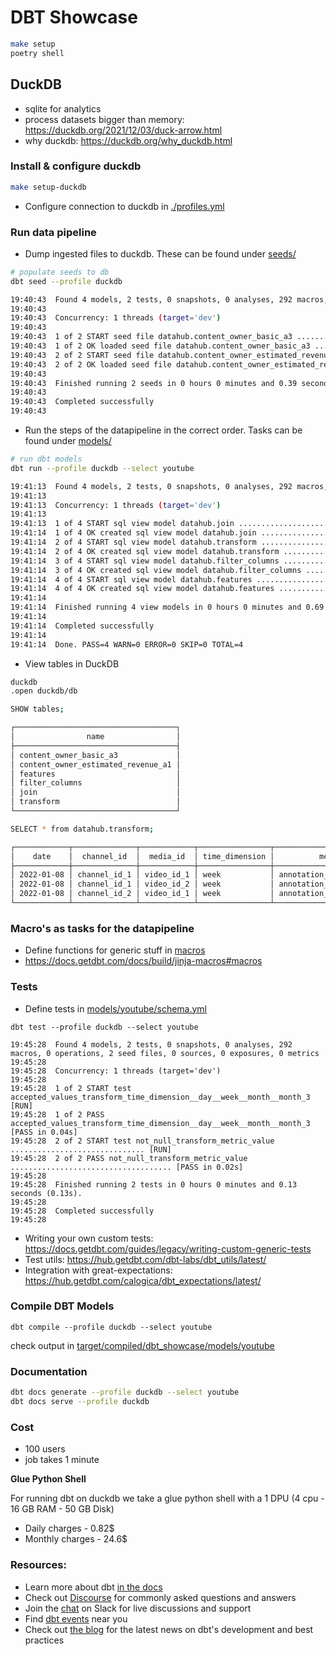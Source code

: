 # DBT Showcase

```bash
make setup
poetry shell
```

## DuckDB

- sqlite for analytics
- process datasets bigger than memory: https://duckdb.org/2021/12/03/duck-arrow.html
- why duckdb: https://duckdb.org/why_duckdb.html

### Install & configure duckdb
```bash
make setup-duckdb
```
- Configure connection to duckdb in [./profiles.yml](./profiles.yml)

### Run data pipeline

- Dump ingested files to duckdb. These can be found under [seeds/](./seeds)

```bash
# populate seeds to db
dbt seed --profile duckdb

19:40:43  Found 4 models, 2 tests, 0 snapshots, 0 analyses, 292 macros, 0 operations, 2 seed files, 0 sources, 0 exposures, 0 metrics
19:40:43  
19:40:43  Concurrency: 1 threads (target='dev')
19:40:43  
19:40:43  1 of 2 START seed file datahub.content_owner_basic_a3 .......................... [RUN]
19:40:43  1 of 2 OK loaded seed file datahub.content_owner_basic_a3 ...................... [INSERT 24 in 0.18s]
19:40:43  2 of 2 START seed file datahub.content_owner_estimated_revenue_a1 .............. [RUN]
19:40:43  2 of 2 OK loaded seed file datahub.content_owner_estimated_revenue_a1 .......... [INSERT 24 in 0.11s]
19:40:43  
19:40:43  Finished running 2 seeds in 0 hours 0 minutes and 0.39 seconds (0.39s).
19:40:43  
19:40:43  Completed successfully
19:40:43  
```
- Run the steps of the datapipeline in the correct order. Tasks can be found under [models/](./models/youtube)
```bash
# run dbt models
dbt run --profile duckdb --select youtube

19:41:13  Found 4 models, 2 tests, 0 snapshots, 0 analyses, 292 macros, 0 operations, 2 seed files, 0 sources, 0 exposures, 0 metrics
19:41:13  
19:41:13  Concurrency: 1 threads (target='dev')
19:41:13  
19:41:13  1 of 4 START sql view model datahub.join ....................................... [RUN]
19:41:14  1 of 4 OK created sql view model datahub.join .................................. [OK in 0.18s]
19:41:14  2 of 4 START sql view model datahub.transform .................................. [RUN]
19:41:14  2 of 4 OK created sql view model datahub.transform ............................. [OK in 0.14s]
19:41:14  3 of 4 START sql view model datahub.filter_columns ............................. [RUN]
19:41:14  3 of 4 OK created sql view model datahub.filter_columns ........................ [OK in 0.13s]
19:41:14  4 of 4 START sql view model datahub.features ................................... [RUN]
19:41:14  4 of 4 OK created sql view model datahub.features .............................. [OK in 0.14s]
19:41:14  
19:41:14  Finished running 4 view models in 0 hours 0 minutes and 0.69 seconds (0.69s).
19:41:14  
19:41:14  Completed successfully
19:41:14  
19:41:14  Done. PASS=4 WARN=0 ERROR=0 SKIP=0 TOTAL=4
```
- View tables in DuckDB
```bash
duckdb
.open duckdb/db

SHOW tables;

┌────────────────────────────────────┐
│                name                │
├────────────────────────────────────┤
│ content_owner_basic_a3             │
│ content_owner_estimated_revenue_a1 │
│ features                           │
│ filter_columns                     │
│ join                               │
│ transform                          │
└────────────────────────────────────┘

SELECT * from datahub.transform;

┌────────────┬──────────────┬────────────┬────────────────┬───────────────────────────────┬──────────────┐
│    date    │  channel_id  │  media_id  │ time_dimension │          metric_name          │ metric_value │
├────────────┼──────────────┼────────────┼────────────────┼───────────────────────────────┼──────────────┤
│ 2022-01-08 │ channel_id_1 │ video_id_1 │ week           │ annotation_click_through_rate │ 0.05         │
│ 2022-01-08 │ channel_id_1 │ video_id_2 │ week           │ annotation_click_through_rate │ 0.05         │
│ 2022-01-08 │ channel_id_2 │ video_id_1 │ week           │ annotation_click_through_rate │ 0.05         │
└────────────┴──────────────┴────────────┴────────────────┴───────────────────────────────┴──────────────┘
```

### Macro's as tasks for the datapipeline

- Define functions for generic stuff in [macros](./macros)
- https://docs.getdbt.com/docs/build/jinja-macros#macros
### Tests

- Define tests in [models/youtube/schema.yml](./models/youtube/schema.yml)

```
dbt test --profile duckdb --select youtube

19:45:28  Found 4 models, 2 tests, 0 snapshots, 0 analyses, 292 macros, 0 operations, 2 seed files, 0 sources, 0 exposures, 0 metrics
19:45:28  
19:45:28  Concurrency: 1 threads (target='dev')
19:45:28  
19:45:28  1 of 2 START test accepted_values_transform_time_dimension__day__week__month__month_3  [RUN]
19:45:28  1 of 2 PASS accepted_values_transform_time_dimension__day__week__month__month_3  [PASS in 0.04s]
19:45:28  2 of 2 START test not_null_transform_metric_value .............................. [RUN]
19:45:28  2 of 2 PASS not_null_transform_metric_value .................................... [PASS in 0.02s]
19:45:28  
19:45:28  Finished running 2 tests in 0 hours 0 minutes and 0.13 seconds (0.13s).
19:45:28  
19:45:28  Completed successfully
19:45:28  
```

- Writing your own custom tests: https://docs.getdbt.com/guides/legacy/writing-custom-generic-tests
- Test utils: https://hub.getdbt.com/dbt-labs/dbt_utils/latest/
- Integration with great-expectations: https://hub.getdbt.com/calogica/dbt_expectations/latest/

### Compile DBT Models

```
dbt compile --profile duckdb --select youtube
```
check output in [target/compiled/dbt_showcase/models/youtube](./target/compiled/dbt_showcase/models/youtube)

### Documentation
```bash
dbt docs generate --profile duckdb --select youtube
dbt docs serve --profile duckdb
```

### Cost

- 100 users
- job takes 1 minute

__Glue Python Shell__

For running dbt on duckdb we take a glue python shell
with a 1 DPU (4 cpu - 16 GB RAM - 50 GB Disk)

- Daily charges - 0.82$
- Monthly charges - 24.6$
 ### Resources:
- Learn more about dbt [in the docs](https://docs.getdbt.com/docs/introduction)
- Check out [Discourse](https://discourse.getdbt.com/) for commonly asked questions and answers
- Join the [chat](https://community.getdbt.com/) on Slack for live discussions and support
- Find [dbt events](https://events.getdbt.com) near you
- Check out [the blog](https://blog.getdbt.com/) for the latest news on dbt's development and best practices


